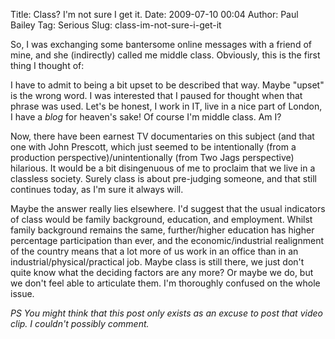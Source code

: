 Title: Class? I'm not sure I get it.
Date: 2009-07-10 00:04
Author: Paul Bailey
Tag: Serious
Slug: class-im-not-sure-i-get-it

So, I was exchanging some bantersome online messages with a friend of
mine, and she (indirectly) called me middle class. Obviously, this is
the first thing I thought of:

I have to admit to being a bit upset to be described that way. Maybe
"upset" is the wrong word. I was interested that I paused for thought
when that phrase was used. Let's be honest, I work in IT, live in a nice
part of London, I have a *blog* for heaven's sake! Of course I'm middle
class. Am I?

Now, there have been earnest TV documentaries on this subject (and that
one with John Prescott, which just seemed to be intentionally (from a
production perspective)/unintentionally (from Two Jags perspective)
hilarious. It would be a bit disingenuous of me to proclaim that we live
in a classless society. Surely class is about pre-judging someone, and
that still continues today, as I'm sure it always will.

Maybe the answer really lies elsewhere. I'd suggest that the usual
indicators of class would be family background, education, and
employment. Whilst family background remains the same, further/higher
education has higher percentage participation than ever, and the
economic/industrial realignment of the country means that a lot more of
us work in an office than in an industrial/physical/practical job. Maybe
class is still there, we just don't quite know what the deciding factors
are any more? Or maybe we do, but we don't feel able to articulate them.
I'm thoroughly confused on the whole issue.

*PS You might think that this post only exists as an excuse to post that
video clip. I couldn't possibly comment.*
